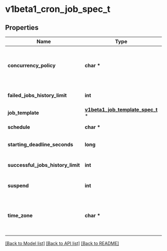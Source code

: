 # v1beta1_cron_job_spec_t

## Properties
Name | Type | Description | Notes
------------ | ------------- | ------------- | -------------
**concurrency_policy** | **char \*** | Specifies how to treat concurrent executions of a Job. Valid values are: - \&quot;Allow\&quot; (default): allows CronJobs to run concurrently; - \&quot;Forbid\&quot;: forbids concurrent runs, skipping next run if previous run hasn&#39;t finished yet; - \&quot;Replace\&quot;: cancels currently running job and replaces it with a new one | [optional] 
**failed_jobs_history_limit** | **int** | The number of failed finished jobs to retain. This is a pointer to distinguish between explicit zero and not specified. Defaults to 1. | [optional] 
**job_template** | [**v1beta1_job_template_spec_t**](v1beta1_job_template_spec.md) \* |  | 
**schedule** | **char \*** | The schedule in Cron format, see https://en.wikipedia.org/wiki/Cron. | 
**starting_deadline_seconds** | **long** | Optional deadline in seconds for starting the job if it misses scheduled time for any reason.  Missed jobs executions will be counted as failed ones. | [optional] 
**successful_jobs_history_limit** | **int** | The number of successful finished jobs to retain. This is a pointer to distinguish between explicit zero and not specified. Defaults to 3. | [optional] 
**suspend** | **int** | This flag tells the controller to suspend subsequent executions, it does not apply to already started executions.  Defaults to false. | [optional] 
**time_zone** | **char \*** | The time zone for the given schedule, see https://en.wikipedia.org/wiki/List_of_tz_database_time_zones. If not specified, this will rely on the time zone of the kube-controller-manager process. ALPHA: This field is in alpha and must be enabled via the &#x60;CronJobTimeZone&#x60; feature gate. | [optional] 

[[Back to Model list]](../README.md#documentation-for-models) [[Back to API list]](../README.md#documentation-for-api-endpoints) [[Back to README]](../README.md)


